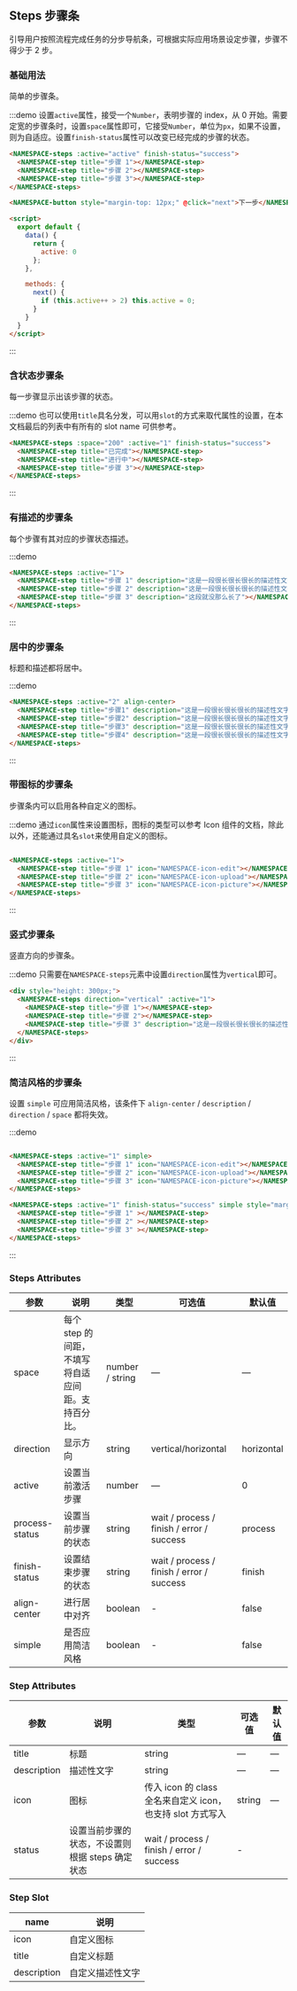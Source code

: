 ## Steps 步骤条
引导用户按照流程完成任务的分步导航条，可根据实际应用场景设定步骤，步骤不得少于 2 步。

### 基础用法

简单的步骤条。

:::demo 设置`active`属性，接受一个`Number`，表明步骤的 index，从 0 开始。需要定宽的步骤条时，设置`space`属性即可，它接受`Number`，单位为`px`，如果不设置，则为自适应。设置`finish-status`属性可以改变已经完成的步骤的状态。
```html
<NAMESPACE-steps :active="active" finish-status="success">
  <NAMESPACE-step title="步骤 1"></NAMESPACE-step>
  <NAMESPACE-step title="步骤 2"></NAMESPACE-step>
  <NAMESPACE-step title="步骤 3"></NAMESPACE-step>
</NAMESPACE-steps>

<NAMESPACE-button style="margin-top: 12px;" @click="next">下一步</NAMESPACE-button>

<script>
  export default {
    data() {
      return {
        active: 0
      };
    },

    methods: {
      next() {
        if (this.active++ > 2) this.active = 0;
      }
    }
  }
</script>
```
:::

### 含状态步骤条

每一步骤显示出该步骤的状态。

:::demo 也可以使用`title`具名分发，可以用`slot`的方式来取代属性的设置，在本文档最后的列表中有所有的 slot name 可供参考。
```html
<NAMESPACE-steps :space="200" :active="1" finish-status="success">
  <NAMESPACE-step title="已完成"></NAMESPACE-step>
  <NAMESPACE-step title="进行中"></NAMESPACE-step>
  <NAMESPACE-step title="步骤 3"></NAMESPACE-step>
</NAMESPACE-steps>
```
:::

### 有描述的步骤条

每个步骤有其对应的步骤状态描述。

:::demo
```html
<NAMESPACE-steps :active="1">
  <NAMESPACE-step title="步骤 1" description="这是一段很长很长很长的描述性文字"></NAMESPACE-step>
  <NAMESPACE-step title="步骤 2" description="这是一段很长很长很长的描述性文字"></NAMESPACE-step>
  <NAMESPACE-step title="步骤 3" description="这段就没那么长了"></NAMESPACE-step>
</NAMESPACE-steps>
```
:::

### 居中的步骤条

标题和描述都将居中。

:::demo
```html
<NAMESPACE-steps :active="2" align-center>
  <NAMESPACE-step title="步骤1" description="这是一段很长很长很长的描述性文字"></NAMESPACE-step>
  <NAMESPACE-step title="步骤2" description="这是一段很长很长很长的描述性文字"></NAMESPACE-step>
  <NAMESPACE-step title="步骤3" description="这是一段很长很长很长的描述性文字"></NAMESPACE-step>
  <NAMESPACE-step title="步骤4" description="这是一段很长很长很长的描述性文字"></NAMESPACE-step>
</NAMESPACE-steps>
```
:::

### 带图标的步骤条
步骤条内可以启用各种自定义的图标。

:::demo 通过`icon`属性来设置图标，图标的类型可以参考 Icon 组件的文档，除此以外，还能通过具名`slot`来使用自定义的图标。
```html

<NAMESPACE-steps :active="1">
  <NAMESPACE-step title="步骤 1" icon="NAMESPACE-icon-edit"></NAMESPACE-step>
  <NAMESPACE-step title="步骤 2" icon="NAMESPACE-icon-upload"></NAMESPACE-step>
  <NAMESPACE-step title="步骤 3" icon="NAMESPACE-icon-picture"></NAMESPACE-step>
</NAMESPACE-steps>
```
:::

### 竖式步骤条

竖直方向的步骤条。

:::demo 只需要在`NAMESPACE-steps`元素中设置`direction`属性为`vertical`即可。
```html
<div style="height: 300px;">
  <NAMESPACE-steps direction="vertical" :active="1">
    <NAMESPACE-step title="步骤 1"></NAMESPACE-step>
    <NAMESPACE-step title="步骤 2"></NAMESPACE-step>
    <NAMESPACE-step title="步骤 3" description="这是一段很长很长很长的描述性文字"></NAMESPACE-step>
  </NAMESPACE-steps>
</div>
```
:::

### 简洁风格的步骤条
设置 `simple` 可应用简洁风格，该条件下 `align-center` / `description` / `direction` / `space` 都将失效。

:::demo
```html

<NAMESPACE-steps :active="1" simple>
  <NAMESPACE-step title="步骤 1" icon="NAMESPACE-icon-edit"></NAMESPACE-step>
  <NAMESPACE-step title="步骤 2" icon="NAMESPACE-icon-upload"></NAMESPACE-step>
  <NAMESPACE-step title="步骤 3" icon="NAMESPACE-icon-picture"></NAMESPACE-step>
</NAMESPACE-steps>

<NAMESPACE-steps :active="1" finish-status="success" simple style="margin-top: 20px">
  <NAMESPACE-step title="步骤 1" ></NAMESPACE-step>
  <NAMESPACE-step title="步骤 2" ></NAMESPACE-step>
  <NAMESPACE-step title="步骤 3" ></NAMESPACE-step>
</NAMESPACE-steps>
```
:::

### Steps Attributes

| 参数      | 说明    | 类型      | 可选值       | 默认值   |
|---------- |-------- |---------- |-------------  |-------- |
| space | 每个 step 的间距，不填写将自适应间距。支持百分比。 | number / string | — | — |
| direction | 显示方向 | string | vertical/horizontal | horizontal |
| active | 设置当前激活步骤  | number | — | 0 |
| process-status | 设置当前步骤的状态 | string | wait / process / finish / error / success | process |
| finish-status | 设置结束步骤的状态 | string | wait / process / finish / error / success | finish |
| align-center | 进行居中对齐 | boolean | - | false |
| simple | 是否应用简洁风格 | boolean | - | false |

### Step Attributes
| 参数      | 说明    | 类型      | 可选值       | 默认值   |
|---------- |-------- |---------- |-------------  |-------- |
| title | 标题 | string | — | — |
| description | 描述性文字 | string | — | — |
| icon | 图标 | 传入 icon 的 class 全名来自定义 icon，也支持 slot 方式写入 | string | — |
| status | 设置当前步骤的状态，不设置则根据 steps 确定状态 | wait / process / finish / error / success | - |

### Step Slot
| name | 说明  |
|----|----|
| icon | 自定义图标 |
| title | 自定义标题 |
| description | 自定义描述性文字 |
